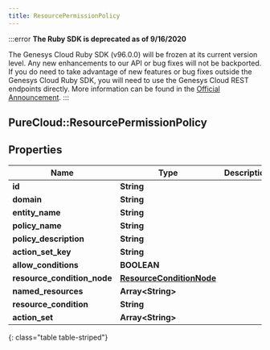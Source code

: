 ```yaml
---
title: ResourcePermissionPolicy
---
```


:::error
**The Ruby SDK is deprecated as of 9/16/2020**

The Genesys Cloud Ruby SDK (v96.0.0) will be frozen at its current version level. Any new enhancements to our API or bug fixes will not be backported. If you do need to take advantage of new features or bug fixes outside the Genesys Cloud Ruby SDK, you will need to use the Genesys Cloud REST endpoints directly. More information can be found in the [Official Announcement](https://developer.mypurecloud.com/forum/t/announcement-genesys-cloud-ruby-sdk-end-of-life/8850).
:::


## PureCloud::ResourcePermissionPolicy

## Properties

|Name | Type | Description | Notes|
|------------ | ------------- | ------------- | -------------|
| **id** | **String** |  | [optional] |
| **domain** | **String** |  | [optional] |
| **entity_name** | **String** |  | [optional] |
| **policy_name** | **String** |  | [optional] |
| **policy_description** | **String** |  | [optional] |
| **action_set_key** | **String** |  | [optional] |
| **allow_conditions** | **BOOLEAN** |  | [optional] |
| **resource_condition_node** | [**ResourceConditionNode**](ResourceConditionNode.html) |  | [optional] |
| **named_resources** | **Array&lt;String&gt;** |  | [optional] |
| **resource_condition** | **String** |  | [optional] |
| **action_set** | **Array&lt;String&gt;** |  | [optional] |
{: class="table table-striped"}


